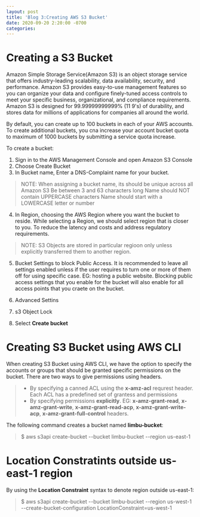 ```yaml
---
layout: post
title: 'Blog 3:Creating AWS S3 Bucket'
date: 2020-09-20 2:20:00 -0700
categories:
---
```

# Creating a S3 Bucket
 Amazon Simple Storage Service(Amazon S3) is an object storage service that offers
industry-leading scalability, data availability, security, and performance. Amazon S3 provides easy-to-use management features so you can organize your data and
configure finely-tuned access controls to meet your specific business, organizational,
and compliance requirements.
	Amazon S3 is designed for 99.99999999999% (11 9's) of durability, and stores
data for millions of applications for companies all around the world.

By default, you can create up to 100 buckets in each of your AWS accounts. To create
additional buckets, you cna increase your account bucket quota to maximum of 1000 buckets
by submitting a service quota increase.

To create a bucket:

 1. Sign in to the AWS Management Console and open Amazon S3 Console
 2. Choose Create Bucket
 3. In Bucket name, Enter a DNS-Complaint name for your bucket.

>NOTE: 
> When assigning a bucket name, its should be unique across all Amazon S3
> Be between 3 and 63 characters long
> Name should NOT contain UPPERCASE characters
> Name should start with a LOWERCASE letter or number

 4. In Region, choosing the AWS Region where you want the bucket to reside.
 While selecting a Region, we should select region that is closer to you. To reduce the latency and
costs and address regulatory requirements.

> NOTE: S3 Objects are stored in particular regioon only unless explicitly transferred them to 
> another region.

 5. Bucket Settings to block Public Access.
 It is recommended to leave all settings enabled unless if the user requires to turn one or more of them off for using specific case.
EG: hosting a public website. Blocking public access settings that you enable for the bucket will also
enable for all access points that you craete on the bucket.

 6. Advanced Settins
 7. s3 Object Lock
 8. Select **Create bucket**


# Creating S3 Bucket using AWS CLI
 When creating S3 Bucket using AWS CLI, we have the option to specify the accounts or groups that should
be granted specific permissions on the bucket. There are two ways to give permissions using headers.

> * By specifying a canned ACL using the **x-amz-acl** requrest header. Each ACL has a predefined set of 
>   grantess and permissions
> * By specifying permissions **explicitly**. EG:  **x-amz-grant-read**, **x-amz-grant-write**, **x-amz-grant-read-acp**, **x-amz-grant-write-acp**, **x-amz-grant-full-control** headers.

The following command creates a bucket named **limbu-bucket**:
> $ aws s3api create-bucket --bucket limbu-bucket --region us-east-1

# Location Constratints outside **us-east-1** region
 By using the **Location Constraint** syntax to denote region outside us-east-1:
> $ aws s3api create-bucket --bucket limbu-bucket --region us-west-1 --create-bucket-configuration LocationConstraint=us-west-1
